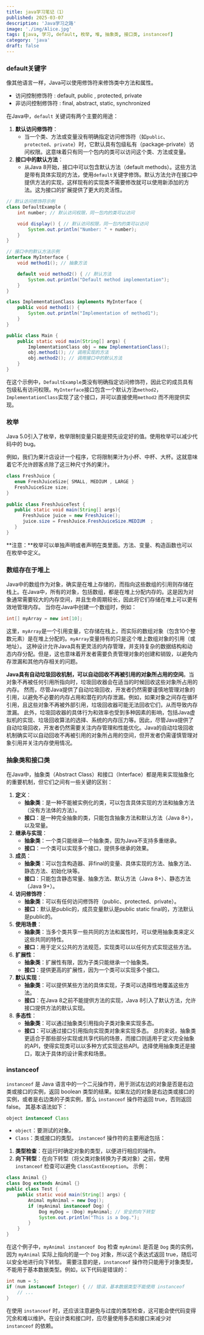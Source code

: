 ```yaml
---
title: java学习笔记（1）
published: 2025-03-07
description: 'Java学习之路'
image: './img/Alice.jpg'
tags: [java, 学习, default, 枚举, 堆, 抽象类, 接口类, instanceof]
category: 'java'
draft: false 
---
```


### default关键字

像其他语言一样，Java可以使用修饰符来修饰类中方法和属性。

- 访问控制修饰符 : default, public , protected, private
- 非访问控制修饰符 : final, abstract, static, synchronized

在Java中，`default` 关键词有两个主要的用途：

1. **默认访问修饰符**：
   - 当一个类、方法或变量没有明确指定访问修饰符（如`public`、`protected`、`private`）时，它默认具有包级私有（package-private）访问权限。这意味着只有同一个包内的类可以访问这个类、方法或变量。
2. **接口中的默认方法**：
   - 从Java 8开始，接口中可以包含默认方法（default methods）。这些方法是带有具体实现的方法，使用`default`关键字修饰。默认方法允许在接口中提供方法的实现，这样现有的实现类不需要修改就可以使用新添加的方法。这为接口的扩展提供了更大的灵活性。

```java
// 默认访问修饰符示例
class DefaultExample {
    int number; // 默认访问权限，同一包内的类可以访问

    void display() { // 默认访问权限，同一包内的类可以访问
        System.out.println("Number: " + number);
    }
}

// 接口中的默认方法示例
interface MyInterface {
    void method1(); // 抽象方法

    default void method2() { // 默认方法
        System.out.println("Default method implementation");
    }
}

class ImplementationClass implements MyInterface {
    public void method1() {
        System.out.println("Implementation of method1");
    }
}

public class Main {
    public static void main(String[] args) {
        ImplementationClass obj = new ImplementationClass();
        obj.method1(); // 调用实现的方法
        obj.method2(); // 调用接口中的默认方法
    }
}

```

在这个示例中，`DefaultExample`类没有明确指定访问修饰符，因此它的成员具有包级私有访问权限。`MyInterface`接口包含一个默认方法`method2`，`ImplementationClass`实现了这个接口，并可以直接使用`method2` 而不用提供实现。

### 枚举

Java 5.0引入了枚举，枚举限制变量只能是预先设定好的值。使用枚举可以减少代码中的 bug。

例如，我们为果汁店设计一个程序，它将限制果汁为小杯、中杯、大杯。这就意味着它不允许顾客点除了这三种尺寸外的果汁。

```java
class FreshJuice {
   enum FreshJuiceSize{ SMALL, MEDIUM , LARGE }
   FreshJuiceSize size;
}
 
public class FreshJuiceTest {
   public static void main(String[] args){
      FreshJuice juice = new FreshJuice();
      juice.size = FreshJuice.FreshJuiceSize.MEDIUM  ;
   }
}
```

**注意：**枚举可以单独声明或者声明在类里面。方法、变量、构造函数也可以在枚举中定义。

### 数组存在于堆上

Java中的数组作为对象，确实是在堆上存储的，而指向这些数组的引用则存储在栈上。在Java中，所有的对象，包括数组，都是在堆上分配内存的。这是因为对象通常需要较大的内存空间，并且生命周期较长，因此将它们存储在堆上可以更有效地管理内存。
当你在Java中创建一个数组时，例如：

```java
int[] myArray = new int[10];
```
这里，`myArray`是一个引用变量，它存储在栈上，而实际的数组对象（包含10个整数元素）是在堆上分配的。`myArray`变量持有的只是这个堆上数组对象的引用（或地址）。
这种设计允许Java具有更灵活的内存管理，并支持复杂的数据结构和动态内存分配。但是，这也意味着开发者需要负责管理对象的创建和销毁，以避免内存泄漏和其他内存相关的问题。

**Java具有自动垃圾回收机制，可以自动回收不再被引用的对象所占用的空间**。当对象不再被任何引用所指向时，垃圾回收器会在适当的时候回收这些对象所占用的内存。
然而，尽管Java提供了自动垃圾回收，开发者仍然需要谨慎地管理对象的引用，以避免不必要的内存占用和潜在的内存泄漏。例如，如果对象之间存在循环引用，且这些对象不再被外部引用，垃圾回收器可能无法回收它们，从而导致内存泄漏。
此外，垃圾回收器的具体行为和效率也受到多种因素的影响，包括Java虚拟机的实现、垃圾回收算法的选择、系统的内存压力等。因此，尽管Java提供了自动垃圾回收，开发者仍然需要关注内存管理和性能优化。Java的自动垃圾回收机制确实可以自动回收不再被引用的对象所占用的空间，但开发者仍需谨慎管理对象引用并关注内存使用情况。



### 抽象类和接口类

在Java中，抽象类（Abstract Class）和接口（Interface）都是用来实现抽象化的重要机制，但它们之间有一些关键的区别：
1. **定义**：
   - **抽象类**：是一种不能被实例化的类，可以包含具体实现的方法和抽象方法（没有方法体的方法）。
   - **接口**：是一种完全抽象的类，只能包含抽象方法和默认方法（Java 8+），以及常量。
2. **继承与实现**：
   - **抽象类**：一个类只能继承一个抽象类，因为Java不支持多重继承。
   - **接口**：一个类可以实现多个接口，提供多继承的效果。
3. **成员**：
   - **抽象类**：可以包含构造器、非final的变量、具体实现的方法、抽象方法、静态方法、初始化块等。
   - **接口**：只能包含静态常量、抽象方法、默认方法（Java 8+）、静态方法（Java 9+）。
4. **访问修饰符**：
   - **抽象类**：可以有任何访问修饰符（public、protected、private）。
   - **接口**：默认是public的，成员变量默认是public static final的，方法默认是public的。
5. **使用场景**：
   - **抽象类**：当多个类共享一些共同的方法和属性时，可以使用抽象类来定义这些共同的特性。
   - **接口**：用于定义公共的方法规范，实现类可以以任何方式实现这些方法。
6. **扩展性**：
   - **抽象类**：扩展性有限，因为子类只能继承一个抽象类。
   - **接口**：提供更高的扩展性，因为一个类可以实现多个接口。
7. **默认实现**：
   - **抽象类**：可以提供某些方法的具体实现，子类可以选择性地覆盖这些方法。
   - **接口**：在Java 8之前不能提供方法的实现，Java 8引入了默认方法，允许接口提供方法的默认实现。
8. **多态性**：
   - **抽象类**：可以通过抽象类引用指向子类对象来实现多态。
   - **接口**：可以通过接口引用指向实现类对象来实现多态。
总的来说，抽象类更适合于那些部分实现或共享代码的场景，而接口则适用于定义完全抽象的API，使得实现类可以以多种方式实现这些API。选择使用抽象类还是接口，取决于具体的设计需求和场景。



### instanceof

`instanceof` 是 Java 语言中的一个二元操作符，用于测试左边的对象是否是右边类或接口的实例，返回 boolean 类型的结果。如果左边的对象是右边类或接口的实例，或者是右边类的子类实例，那么 `instanceof` 操作符返回 true，否则返回 false。
其基本语法如下：
```java
object instanceof Class
```
- `object`：要测试的对象。
- `Class`：类或接口的类型。
`instanceof` 操作符的主要用途包括：
1. **类型检查**：在运行时确定对象的类型，以便进行相应的操作。
2. **向下转型**：在向下转型（将父类对象转换为子类对象）之前，使用 `instanceof` 检查可以避免 `ClassCastException`。
示例：
```java
class Animal {}
class Dog extends Animal {}
public class Test {
    public static void main(String[] args) {
        Animal myAnimal = new Dog();
        if (myAnimal instanceof Dog) {
            Dog myDog = (Dog) myAnimal; // 安全的向下转型
            System.out.println("This is a Dog.");
        }
    }
}
```
在这个例子中，`myAnimal instanceof Dog` 检查 `myAnimal` 是否是 `Dog` 类的实例，因为 `myAnimal` 实际上指向的是一个 `Dog` 对象，所以这个表达式返回 true，随后可以安全地进行向下转型。
需要注意的是，`instanceof` 操作符只能用于对象类型，不能用于基本数据类型。例如，以下代码是错误的：
```java
int num = 5;
if (num instanceof Integer) { // 错误，基本数据类型不能使用 instanceof
    // ...
}
```
在使用 `instanceof` 时，还应该注意避免与过度的类型检查，这可能会使代码变得冗余和难以维护。在设计类和接口时，应尽量使用多态和接口来减少对 `instanceof` 的依赖。